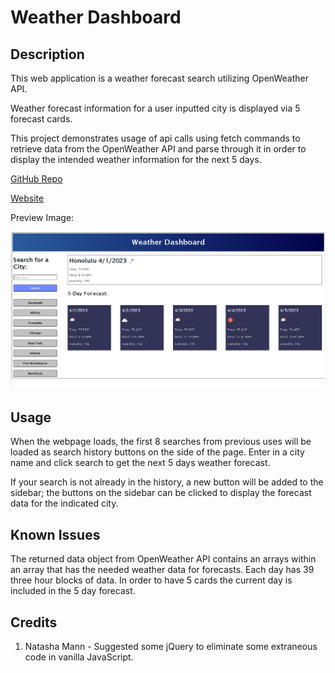 # Weather Dashboard 

## Description

This web application is a weather forecast search utilizing OpenWeather API.

Weather forecast information for a user inputted city is displayed via 5 forecast cards.

This project demonstrates usage of api calls using fetch commands to retrieve data from the OpenWeather API and parse through it in order to display the intended weather information for the next 5 days.

[GitHub Repo](https://github.com/edrezner/Weather-Dashboard)

[Website](https://edrezner.github.io/Weather-Dashboard/)

Preview Image:

![Preview Image](./assets/images/preview.png)

## Usage

When the webpage loads, the first 8 searches from previous uses will be loaded as search history buttons on the side of the page. Enter in a city name and click search to get the next 5 days weather forecast.

If your search is not already in the history, a new button will be added to the sidebar; the buttons on the sidebar can be clicked to display the forecast data for the indicated city. 

## Known Issues

The returned data object from OpenWeather API contains an arrays within an array that has the needed weather data for forecasts. Each day has 39 three hour blocks of data. In order to have 5 cards the current day is included in the 5 day forecast. 

## Credits 

1. Natasha Mann - Suggested some jQuery to eliminate some extraneous code in vanilla JavaScript.